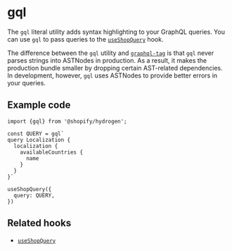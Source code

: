 # gql


The `gql` literal utility adds syntax highlighting to your GraphQL queries. You can use `gql` to pass queries to the [`useShopQuery`](https://shopify.dev/api/hydrogen/hooks/global/useshopquery) hook.

The difference between the `gql` utility and [`graphql-tag`](https://github.com/apollographql/graphql-tag) is that `gql` never parses strings into ASTNodes in production. As a result, it makes the production bundle smaller by dropping certain AST-related dependencies. In development, however, `gql` uses ASTNodes to provide better errors in your queries.

## Example code

```tsx
import {gql} from '@shopify/hydrogen';

const QUERY = gql`
query Localization {
  localization {
    availableCountries {
      name
    }
  }
}`

useShopQuery({
  query: QUERY,
})
```

## Related hooks

- [`useShopQuery`](https://shopify.dev/api/hydrogen/hooks/global/useshopquery)
